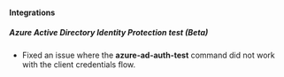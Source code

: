 
#### Integrations
##### Azure Active Directory Identity Protection test (Beta)
- Fixed an issue where the **azure-ad-auth-test** command did not work with the client credentials flow.
